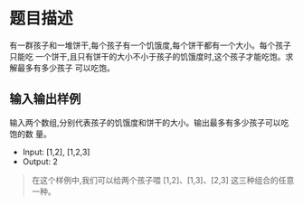 # 题目描述
有一群孩子和一堆饼干,每个孩子有一个饥饿度,每个饼干都有一个大小。每个孩子只能吃
一个饼干,且只有饼干的大小不小于孩子的饥饿度时,这个孩子才能吃饱。求解最多有多少孩子
可以吃饱。

## 输入输出样例
输入两个数组,分别代表孩子的饥饿度和饼干的大小。输出最多有多少孩子可以吃饱的数
量。

- Input: [1,2], [1,2,3]
- Output: 2

> 在这个样例中,我们可以给两个孩子喂 [1,2]、[1,3]、[2,3] 这三种组合的任意一种。
